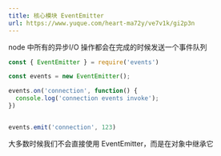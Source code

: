 ```yaml
---
title: 核心模块 EventEmitter
url: https://www.yuque.com/heart-ma72y/ve7v1k/gi2p3n
---
```


node 中所有的异步I/O 操作都会在完成的时候发送一个事件队列

```javascript
const { EventEmitter } = require('events')

const events = new EventEmitter();

events.on('connection', function() {
  console.log('connection events invoke');
})


events.emit('connection', 123)
```

大多数时候我们不会直接使用 EventEmitter，而是在对象中继承它
